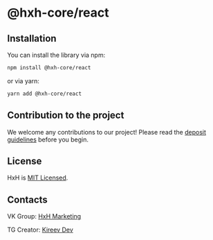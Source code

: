 # @hxh-core/react

<!-- ![npm](https://img.shields.io/npm/v/@hxh-core/react)
![Build Status](https://github.com/your-username/hxh-core-react/workflows/CI/badge.svg)
![License](https://img.shields.io/npm/l/@hxh-core/react) -->

## Installation

You can install the library via npm:

```bash
npm install @hxh-core/react
```

or via yarn:

```bash
yarn add @hxh-core/react
```

## Contribution to the project

We welcome any contributions to our project! Please read the [deposit guidelines](https://github.com/hxh-core/react/wiki/Contributing) before you begin.

## License

HxH is [MIT Licensed](https://github.com/hxh-core/react?tab=MIT-1-ov-file).

## Contacts

VK Group: [HxH Marketing](https://vk.com/hxh_marketing)

TG Creator: [Kireev Dev](https://t.me/ker4ik13)
